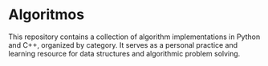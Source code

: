 # Algoritmos
 This repository contains a collection of algorithm implementations in Python and C++, organized by category. It serves as a personal practice and learning resource for data structures and algorithmic problem solving.
